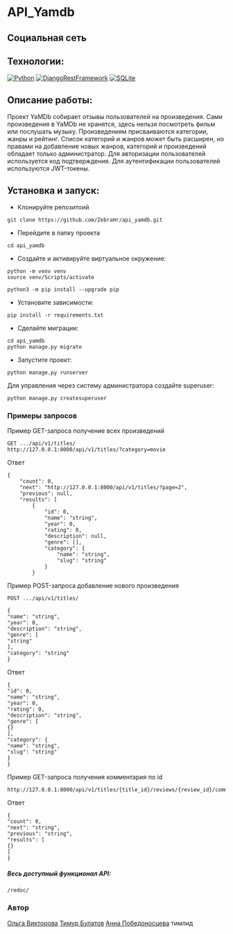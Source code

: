 
# API_Yamdb

## Социальная сеть


## Технологии:

[![Python](https://img.shields.io/badge/python-3.10%20%7C%203.11-blue?logo=python)](https://www.python.org/)
[![DjangoRestFramework](https://img.shields.io/badge/DjangoRestFramework%20%7C%203.11-black?logo=django)](https://www.django-rest-framework.org/)
[![SQLite](https://img.shields.io/badge/SQLite%20%7C%203.11-blue?logo=sqlite)](https://www.sqlite.org/index.html)

## Описание работы:

Проект YaMDb собирает отзывы пользователей на произведения. Сами произведения в YaMDb не хранятся, здесь нельзя посмотреть фильм или послушать музыку.
Произведениям присваиваются категории, жанры и рейтинг. Список категорий и жанров может быть расширен, но правами на добавление новых жанров, категорий и произведений обладает только администратор. 
Для авторизации пользователей используется код подтверждения.
Для аутентификации пользователей используются JWT-токены.

## Установка и запуск:
- Клонируйте репозитоий
```
git clone https://github.com/ZebraHr/api_yamdb.git
```
- Перейдите в папку проекта
```
cd api_yamdb
```
- Создайте и активируйте виртуальное окружение:
```
python -m venv venv
source venv/Scripts/activate
```
```
python3 -m pip install --upgrade pip
```
- Установите зависимости:
```
pip install -r requirements.txt
```
- Сделайте миграции:
```
cd api_yamdb
python manage.py migrate
```
- Запустите проект:
```
python manage.py runserver
```
Для управления через систему администратора создайте superuser:
```
python manage.py createsuperuser
```
### Примеры запросов
Пример GET-запроса получение всех произведений
```
GET .../api/v1/titles/
http://127.0.0.1:8000/api/v1/titles/?category=movie
```
Ответ
```
{
    "count": 0,
    "next": "http://127.0.0.1:8000/api/v1/titles/?page=2",
    "previous": null,
    "results": [
        {
            "id": 0,
            "name": "string",
            "year": 0,
            "rating": 0,
            "description": null,
            "genre": [],
            "category": {
                "name": "string",
                "slug": "string"
            }
        }
```
Пример POST-запроса добавление нового произведения
```
POST .../api/v1/titles/
```
```
{
"name": "string",
"year": 0,
"description": "string",
"genre": [
"string"
],
"category": "string"
}
```
Ответ
```
{
"id": 0,
"name": "string",
"year": 0,
"rating": 0,
"description": "string",
"genre": [
{}
],
"category": {
"name": "string",
"slug": "string"
}
}
```
Пример GET-запроса получения комментария по id
```
http://127.0.0.1:8000/api/v1/titles/{title_id}/reviews/{review_id}/comments/
```
Ответ
```
{
"count": 0,
"next": "string",
"previous": "string",
"results": [
{}
]
}
```
##### Весь доступный функционал API:
```
/redoc/
```
### Автор
[Ольга Викторова](https://github.com/vikolga)
[Тимур Булатов](https://github.com/T1mBul)
[Анна Победоносцева](https://github.com/ZebraHr) тимлид
